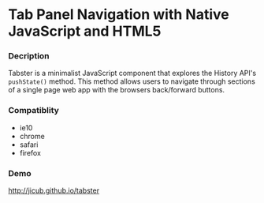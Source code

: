 Tab Panel Navigation with Native JavaScript and HTML5
===================

### Decription

Tabster is a minimalist JavaScript component that explores the History API's `pushState()` method. This method allows users to navigate through sections of a single page web app with the browsers back/forward buttons.

### Compatiblity
- ie10
- chrome
- safari
- firefox

### Demo
http://jicub.github.io/tabster


